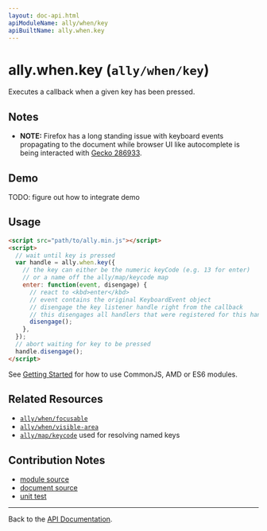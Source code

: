 ```yaml
---
layout: doc-api.html
apiModuleName: ally/when/key
apiBuiltName: ally.when.key
---
```


# ally.when.key (`ally/when/key`)

Executes a callback when a given key has been pressed.


## Notes

* **NOTE:** Firefox has a long standing issue with keyboard events propagating to the document while browser UI like autocomplete is being interacted with [Gecko 286933](https://bugzilla.mozilla.org/show_bug.cgi?id=286933).


## Demo

TODO: figure out how to integrate demo


## Usage

```html
<script src="path/to/ally.min.js"></script>
<script>
  // wait until key is pressed
  var handle = ally.when.key({
    // the key can either be the numeric keyCode (e.g. 13 for enter)
    // or a name off the ally/map/keycode map
    enter: function(event, disengage) {
      // react to <kbd>enter</kbd>
      // event contains the original KeyboardEvent object
      // disengage the key listener handle right from the callback
      // this disengages all handlers that were registered for this handle
      disengage();
    },
  });
  // abort waiting for key to be pressed
  handle.disengage();
</script>
```

See [Getting Started](../../getting-started.md) for how to use CommonJS, AMD or ES6 modules.


## Related Resources

* [`ally/when/focusable`](focusable.md)
* [`ally/when/visible-area`](visible-area.md)
* [`ally/map/keycode`](../map/keycode.md) used for resolving named keys


## Contribution Notes

* [module source](https://github.com/medialize/ally.js/blob/master/src/when/key.js)
* [document source](https://github.com/medialize/ally.js/blob/master/docs/api/when/key.md)
* [unit test](https://github.com/medialize/ally.js/blob/master/test/unit/when.key.test.js)


---

Back to the [API Documentation](../README.md).

